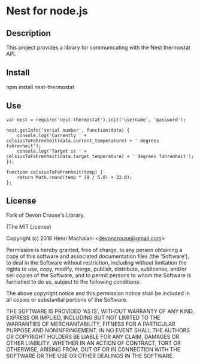 # Nest for node.js

## Description

This project provides a library for communicating with the Nest thermostat API.

## Install

npm install nest-thermostat

## Use

	var nest = require('nest-thermostat').init('username', 'password');
	
	nest.getInfo('serial number', function(data) {
    	console.log('Currently ' + celsiusToFahrenheit(data.current_temperature) + ' degrees fahrenheit');
    	console.log('Target is ' + celsiusToFahrenheit(data.target_temperature) + ' degrees fahrenheit');
	});
	
	function celsiusToFahrenheit(temp) {
	    return Math.round(temp * (9 / 5.0) + 32.0);
	};

## License

Fork of   Devon Crouse's Library.

(The MIT License)

Copyright (c) 2016 Henri Machalani &lt;devoncrouse@gmail.com&gt;

Permission is hereby granted, free of charge, to any person obtaining
a copy of this software and associated documentation files (the
'Software'), to deal in the Software without restriction, including
without limitation the rights to use, copy, modify, merge, publish,
distribute, sublicense, and/or sell copies of the Software, and to
permit persons to whom the Software is furnished to do so, subject to
the following conditions:

The above copyright notice and this permission notice shall be
included in all copies or substantial portions of the Software.

THE SOFTWARE IS PROVIDED 'AS IS', WITHOUT WARRANTY OF ANY KIND,
EXPRESS OR IMPLIED, INCLUDING BUT NOT LIMITED TO THE WARRANTIES OF
MERCHANTABILITY, FITNESS FOR A PARTICULAR PURPOSE AND NONINFRINGEMENT.
IN NO EVENT SHALL THE AUTHORS OR COPYRIGHT HOLDERS BE LIABLE FOR ANY
CLAIM, DAMAGES OR OTHER LIABILITY, WHETHER IN AN ACTION OF CONTRACT,
TORT OR OTHERWISE, ARISING FROM, OUT OF OR IN CONNECTION WITH THE
SOFTWARE OR THE USE OR OTHER DEALINGS IN THE SOFTWARE.
